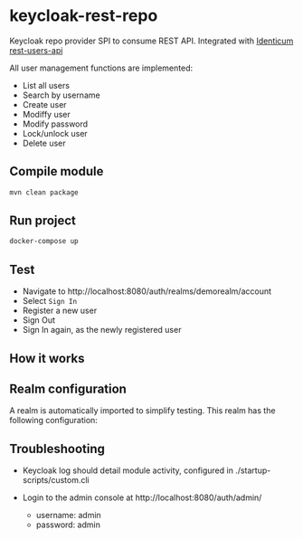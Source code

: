 # keycloak-rest-repo

Keycloak repo provider SPI to consume REST API.
Integrated with [Identicum rest-users-api](https://github.com/Identicum/rest-users-api)

All user management functions are implemented:
- List all users
- Search by username
- Create user
- Modiffy user
- Modify password
- Lock/unlock user
- Delete user

## Compile module
```sh
mvn clean package
```

## Run project
```sh
docker-compose up
```

## Test
- Navigate to http://localhost:8080/auth/realms/demorealm/account
- Select `Sign In`
- Register a new user
- Sign Out
- Sign In again, as the newly registered user

## How it works
<TODO>

## Realm configuration
A realm is automatically imported to simplify testing. This realm has the following configuration:
<TODO>

## Troubleshooting
- Keycloak log should detail module activity, configured in ./startup-scripts/custom.cli

- Login to the admin console at http://localhost:8080/auth/admin/
  - username: admin
  - password: admin

